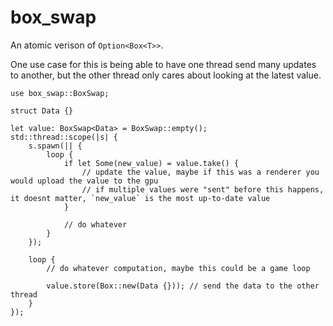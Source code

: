 # box_swap

An atomic verison of `Option<Box<T>>`.

One use case for this is being able to have one thread send many updates to another, but the other thread only cares about looking at the latest value.

```rust, no_run
use box_swap::BoxSwap;

struct Data {}

let value: BoxSwap<Data> = BoxSwap::empty();
std::thread::scope(|s| {
    s.spawn(|| {
        loop {
            if let Some(new_value) = value.take() {
                // update the value, maybe if this was a renderer you would upload the value to the gpu
                // if multiple values were "sent" before this happens, it doesnt matter, `new_value` is the most up-to-date value
            }

            // do whatever
        }
    });

    loop {
        // do whatever computation, maybe this could be a game loop

        value.store(Box::new(Data {})); // send the data to the other thread
    }
});
```
